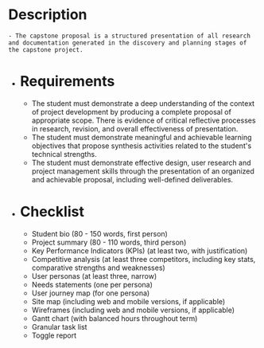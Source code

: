 # Description
	- The capstone proposal is a structured presentation of all research and documentation generated in the discovery and planning stages of the capstone project.
- # Requirements
	- The student must demonstrate a deep understanding of the context of project development by producing a complete proposal of appropriate scope. There is evidence of critical reflective processes in research, revision, and overall effectiveness of presentation.
	- The student must demonstrate meaningful and achievable learning objectives that propose synthesis activities related to the student's technical strengths.
	- The student must demonstrate effective design, user research and project management skills through the presentation of an organized and achievable proposal, including well-defined deliverables.
- # Checklist
	- Student bio (80 - 150 words, first person)
	- Project summary (80 - 110 words, third person)
	- Key Performance Indicators (KPIs) (at least two, with justification)
	- Competitive analysis (at least three competitors, including key stats, comparative strengths and weaknesses)
	- User personas (at least three, narrow)
	- Needs statements (one per persona)
	- User journey map (for one persona)
	- Site map (including web and mobile versions, if applicable)
	- Wireframes (including web and mobile versions, if applicable)
	- Gantt chart (with balanced hours throughout term)
	- Granular task list
	- Toggle report